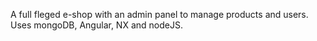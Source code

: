 A full fleged e-shop with an admin panel to manage products and users.
Uses mongoDB, Angular, NX and nodeJS.
